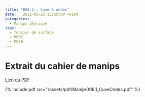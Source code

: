 ```yaml
---
title: "008.1 : Cuve à ondes"
date:   2021-05-23 15:55:00 +0100
categories:
  - Manips physique
tags:
  - Tension de surface
  - MP02
  - MP29
---
```


# Extrait du cahier de manips

[Lien du PDF](/assets/pdf/Manip/008.1_CuveOndes.pdf)

{% include pdf src="/assets/pdf/Manip/008.1_CuveOndes.pdf" %}
